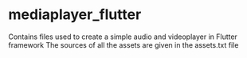 # mediaplayer_flutter
Contains files used to create a simple audio and videoplayer in Flutter framework
The sources of all the assets are given in the assets.txt file

